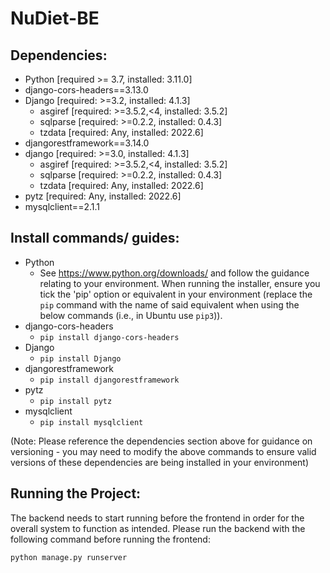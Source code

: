 # NuDiet-BE
## Dependencies:
- Python [required >= 3.7, installed: 3.11.0]
- django-cors-headers==3.13.0
- Django [required: >=3.2, installed: 4.1.3]
  - asgiref [required: >=3.5.2,<4, installed: 3.5.2]
  - sqlparse [required: >=0.2.2, installed: 0.4.3]
  - tzdata [required: Any, installed: 2022.6]
- djangorestframework==3.14.0
- django [required: >=3.0, installed: 4.1.3]
  - asgiref [required: >=3.5.2,<4, installed: 3.5.2]
  - sqlparse [required: >=0.2.2, installed: 0.4.3]
  - tzdata [required: Any, installed: 2022.6]
- pytz [required: Any, installed: 2022.6]
- mysqlclient==2.1.1

## Install commands/ guides:
- Python
  - See https://www.python.org/downloads/ and follow the guidance relating to your environment. When running the installer, ensure you tick the 'pip' option or equivalent in your environment (replace the `pip` command with the name of said equivalent when using the below commands (i.e., in Ubuntu use `pip3`)).
- django-cors-headers
  - `pip install django-cors-headers`
- Django
  - `pip install Django`
- djangorestframework
  - `pip install djangorestframework`
- pytz
  - `pip install pytz`
- mysqlclient
  - `pip install mysqlclient`
  
(Note: Please reference the dependencies section above for guidance on versioning - you may need to modify the above commands to ensure valid versions of these dependencies are being installed in your environment)
  
 ## Running the Project:
The backend needs to start running before the frontend in order for the overall system to function as intended. Please run the backend with the following command before running the frontend:

`python manage.py runserver`
